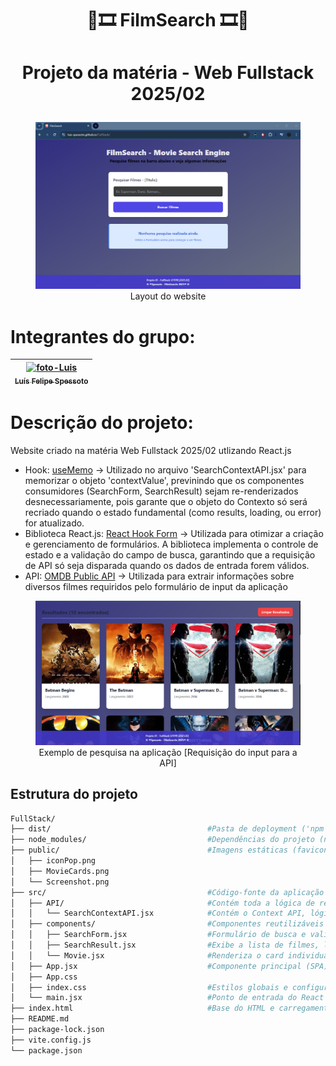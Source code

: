 # <h1 align="center">🍿🎞️ FilmSearch 🎞️🍿</h1>
# <p align="center"> Projeto da matéria - Web Fullstack 2025/02 </p>

<div align="center">
 <figure>
  <img src="public/Screenshot.png" alt="Imagem WebSite">
  <figcaption>Layout do website</figcaption>
 </figure>
</div>

# Integrantes do grupo: <br>
<markdown-accessiblity-table data-catalyst=""><table tabindex="0">
<thead>
  <tr>
    <th align="center"><a href="https://github.com/Luis-Spessoto"><img src="https://avatars.githubusercontent.com/u/77413441?s=400&u=144e3f496c44706fe9f3d5b9be8c631a8044af71&v=4" alt="foto-Luis"width="110" style="max-width: 100%;"><br><sub>Luís Felipe Spessoto</sub></a></th>
  </tr>
</thead>
</table></markdown-accessiblity-table>

# Descrição do projeto: 
Website criado na matéria Web Fullstack 2025/02 utlizando React.js

- Hook: <a href="https://www.w3schools.com/react/react_usememo.asp">useMemo</a> -> Utilizado no arquivo 'SearchContextAPI.jsx' para memorizar o objeto 'contextValue', previnindo que os componentes consumidores (SearchForm, SearchResult) sejam re-renderizados desnecessariamente, pois garante que o objeto do Contexto só será recriado quando o estado fundamental (como results, loading, ou error) for atualizado.
  <br>
- Biblioteca React.js: <a href="https://react-hook-form.com/">React Hook Form</a> -> Utilizada para otimizar a criação e gerenciamento de formulários. A biblioteca implementa o controle de estado e a validação do campo de busca, garantindo que a requisição de API só seja disparada quando os dados de entrada forem válidos.
  <br>
- API: <a href="https://www.omdbapi.com/">OMDB Public API</a> -> Utilizada para extrair informações sobre diversos filmes requiridos pelo formulário de input da aplicação

<div align="center">
 <figure>
  <img src="public/MovieCards.png" alt="Movie Cards">
  <figcaption>Exemplo de pesquisa na aplicação [Requisição do input para a API]</figcaption>
 </figure>
</div>

## Estrutura do projeto

```bash
FullStack/
├── dist/                                   #Pasta de deployment ('npm run build')
├── node_modules/                           #Dependências do projeto (npm install)
├── public/                                 #Imagens estáticas (favicons, imagens de logo)
│   ├── iconPop.png                         
│   ├── MovieCards.png                      
│   └── Screenshot.png                      
├── src/                                    #Código-fonte da aplicação 
│   ├── API/                                #Contém toda a lógica de requisições
│   │   └── SearchContextAPI.jsx            #Contém o Context API, lógica AJAX e mapeamento de dados da API (OMDb)
│   ├── components/                         #Componentes reutilizáveis 
│   │   ├── SearchForm.jsx                  #Formulário de busca e validação (React Hook Form)
│   │   ├── SearchResult.jsx                #Exibe a lista de filmes, loading e mensagens de erro
│   │   └── Movie.jsx                       #Renderiza o card individual dos filmes
│   ├── App.jsx                             #Componente principal (SPA) 
│   ├── App.css                             
│   ├── index.css                           #Estilos globais e configurações de fonte
│   └── main.jsx                            #Ponto de entrada do React (renderiza o App)
├── index.html                              #Base do HTML e carregamento do Tailwind CSS para estilização local dos componentes
├── README.md                               
├── package-lock.json                       
├── vite.config.js                          
└── package.json                           
